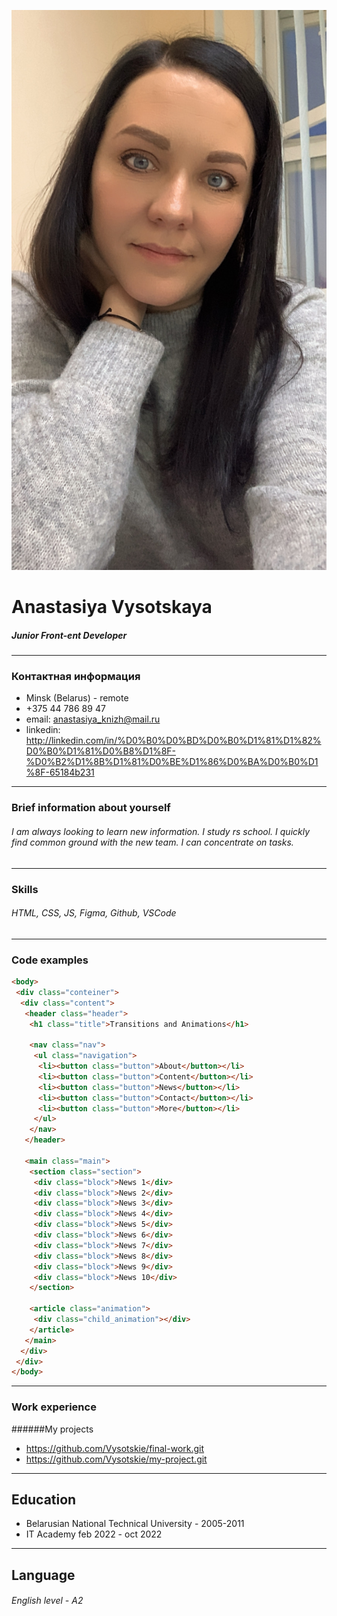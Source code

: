 ![image](/images/710B5936-4FD8-4934-B39F-B2F28D8B9C68.JPG)
# Anastasiya Vysotskaya
##### Junior Front-ent Developer
---
### Контактная информация
* Minsk (Belarus) - remote
* +375 44 786 89 47
* email: anastasiya_knizh@mail.ru
* linkedin: http://linkedin.com/in/%D0%B0%D0%BD%D0%B0%D1%81%D1%82%D0%B0%D1%81%D0%B8%D1%8F-%D0%B2%D1%8B%D1%81%D0%BE%D1%86%D0%BA%D0%B0%D1%8F-65184b231
---
### Brief information about yourself
###### I am always looking to learn new information. I study rs school. I quickly find common ground with the new team. I can concentrate on tasks.
---
### Skills
###### HTML, CSS, JS, Figma, Github, VSCode
---
### Code examples
```html
<body>
 <div class="conteiner">
  <div class="content">
   <header class="header">
    <h1 class="title">Transitions and Animations</h1>
  
    <nav class="nav">   
     <ul class="navigation">
      <li><button class="button">About</button></li>
      <li><button class="button">Content</button></li>
      <li><button class="button">News</button></li>
      <li><button class="button">Contact</button></li>
      <li><button class="button">More</button></li>
     </ul>
    </nav>
   </header>
  
   <main class="main">
    <section class="section">
     <div class="block">News 1</div>
     <div class="block">News 2</div>
     <div class="block">News 3</div>
     <div class="block">News 4</div>
     <div class="block">News 5</div>
     <div class="block">News 6</div>
     <div class="block">News 7</div>
     <div class="block">News 8</div>
     <div class="block">News 9</div>
     <div class="block">News 10</div>
    </section>

    <article class="animation">
     <div class="child_animation"></div>
    </article>
   </main>
  </div>
 </div>
</body>
```
---
### Work experience
######My projects
* https://github.com/Vysotskie/final-work.git
* https://github.com/Vysotskie/my-project.git
---
## Education
* Belarusian National Technical University - 2005-2011
* IT Academy feb 2022 - oct 2022
---
## Language
###### English level - A2